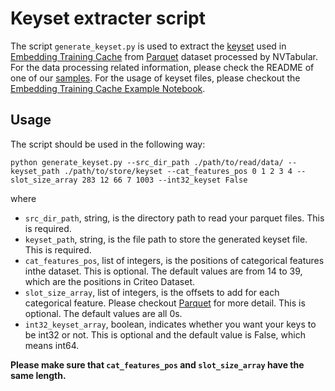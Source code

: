 # Keyset extracter script #
The script `generate_keyset.py` is used to extract the [keyset](https://nvidia-merlin.github.io/HugeCTR/master/hugectr_embedding_training_cache.html#preprocessing) used in [Embedding Training Cache](https://nvidia-merlin.github.io/HugeCTR/master/hugectr_embedding_training_cache.html) from [Parquet](https://nvidia-merlin.github.io/HugeCTR/master/api/python_interface.html#parquet) dataset processed by NVTabular. For the data processing related information, please check the README of one of our [samples](https://github.com/NVIDIA-Merlin/HugeCTR/tree/master/samples). For the usage of keyset files, please checkout the [Embedding Training Cache Example Notebook](https://github.com/NVIDIA-Merlin/HugeCTR/blob/master/notebooks/embedding_training_cache_example.ipynb).

## Usage ##
The script should be used in the following way:

```
python generate_keyset.py --src_dir_path ./path/to/read/data/ --keyset_path ./path/to/store/keyset --cat_features_pos 0 1 2 3 4 --slot_size_array 283 12 66 7 1003 --int32_keyset False
```
where
* `src_dir_path`, string, is the directory path to read your parquet files. This is required.
* `keyset_path`, string, is the file path to store the generated keyset file. This is required.
* `cat_features_pos`, list of integers, is the positions of categorical features inthe dataset. This is optional. The default values are from 14 to 39, which are the positions in Criteo Dataset.
* `slot_size_array`, list of integers, is the offsets to add for each categorical feature. Please checkout [Parquet](https://nvidia-merlin.github.io/HugeCTR/master/api/python_interface.html#parquet) for more detail. This is optional. The default values are all 0s.
* `int32_keyset_array`, boolean, indicates whether you want your keys to be int32 or not. This is optional and the default value is False, which means int64.

**Please make sure that `cat_features_pos` and `slot_size_array` have the same length.**
